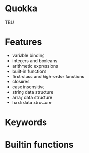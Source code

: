 # Quokka

TBU

# Features

- variable binding
- integers and booleans
- arithmetic expressions
- built-in functions
- first-class and high-order functions
- closures
- case insensitive
- string data structure
- array data structure
- hash data structure

# Keywords

# Builtin functions
